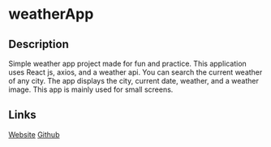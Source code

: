 # weatherApp

## Description
Simple weather app project made for fun and practice. This application uses React js, axios, and a weather api. You can search the current weather of any city. The app displays the city, current date, weather, and a weather image. This app is mainly used for small screens.

## Links
[Website](https://young-woodland-57453.herokuapp.com/)
[Github](https://github.com/remireems/weatherApp)